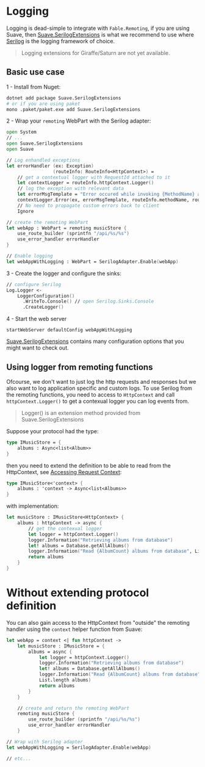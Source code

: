 # Logging

Logging is dead-simple to integrate with `Fable.Remoting`, if you are using Suave, then [Suave.SerilogExtensions](https://github.com/Zaid-Ajaj/Suave.SerilogExtensions) is what we recommend to use where [Serilog](https://github.com/Zaid-Ajaj/Suave.SerilogExtensions) is the logging framework of choice.

> Logging extensions for Giraffe/Saturn are not yet available.

## Basic use case
1 - Install from Nuget:
```bash
dotnet add package Suave.SerilogExtensions
# or if you are using paket
mono .paket/paket.exe add Suave.SerilogExtensions
```
2 - Wrap your `remoting` WebPart with the Serilog adapter:
```fs
open System
// ...
open Suave.SerilogExtensions
open Suave 

// Log enhandled exceptions 
let errorHandler (ex: Exception) 
                 (routeInfo: RouteInfo<HttpContext>) =
    // get a contextual logger with RequestId attached to it
    let contextLogger = routeInfo.httpContext.Logger()
    // log the exception with relevant data
    let errorMsgTemplate = "Error occured while invoking {MethodName} at {RoutePath}"
    contextLogger.Error(ex, errorMsgTemplate, routeInfo.methodName, routeInfo.path)
    // No need to propagate custom errors back to client
    Ignore

// create the remoting WebPart
let webApp : WebPart = remoting musicStore {
    use_route_builder (sprintfn "/api/%s/%s")
    use_error_handler errorHandler 
}

// Enable logging
let webAppWithLogging : WebPart = SerilogAdapter.Enable(webApp)
```
3 - Create the logger and configure the sinks:
```fs
// configure Serilog
Log.Logger <- 
    LoggerConfiguration()
      .WriteTo.Console() // open Serilog.Sinks.Console
      .CreateLogger() 
```
4 - Start the web server
```
startWebServer defaultConfig webAppWithLogging
```
[Suave.SerilogExtensions](https://github.com/Zaid-Ajaj/Suave.SerilogExtensions) contains many configuration options that you might want to check out. 

## Using logger from remoting functions
Ofcourse, we don't want to just log the http requests and responses but we also want to log application specific and custom logs. To use Serilog from the remoting functions, you need to access to `HttpContext` and call `httpContext.Logger()` to get a contexual logger you can log events from. 

> Logger() is an extension method provided from Suave.SerilogExtensions


Suppose your protocol had the type:
```fs
type IMusicStore = {
    albums : Async<list<Album>>
}
```
then you need to extend the definition to be able to read from the HttpContext, see [Accessing Request Context](request-context.md):
```fs
type IMusicStore<'context> {
    albums : 'context -> Async<list<Albums>>
}
```
with implementation:
```fs
let musicStore : IMusicStore<HttpContext> { 
    albums : httpContext -> async {
        // get the contexual logger
        let logger = httpContext.Logger()
        logger.Information("Retrieving albums from database")
        let! albums = Database.getAllAlbums()
        logger.Information("Read {AlbumCount} albums from database", List.length albums)
        return albums
    }
}
```

# Without extending protocol definition
You can also gain access to the HttpContext from "outside" the remoting handler using the `context` helper function from Suave:
```fs
let webApp = context <| fun httpContext ->
    let musicStore : IMusicStore = {
        albums = async {
            let logger = httpContext.Logger()
            logger.Information("Retrieving albums from database")
            let! albums = Database.getAllAlbums()
            logger.Information("Read {AlbumCount} albums from database",
            List.length albums)
            return albums
        }
    }

    // create and return the remoting WebPart
    remoting musicStore {
        use_route_builder (sprintfn "/api/%s/%s")
        use_error_handler errorHandler 
    }

// Wrap with Serilog adapter
let webAppWithLogging = SerilogAdapter.Enable(webApp)

// etc...
```